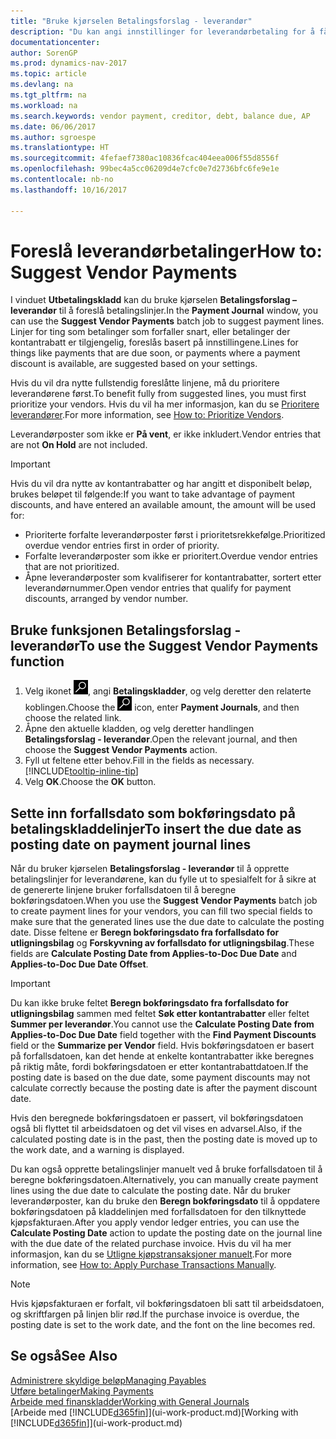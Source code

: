 ```yaml
---
title: "Bruke kjørselen Betalingsforslag - leverandør"
description: "Du kan angi innstillinger for leverandørbetaling for å få forslag for betalinger som snart forfaller, eller der en rabatt er tilgjengelig."
documentationcenter: 
author: SorenGP
ms.prod: dynamics-nav-2017
ms.topic: article
ms.devlang: na
ms.tgt_pltfrm: na
ms.workload: na
ms.search.keywords: vendor payment, creditor, debt, balance due, AP
ms.date: 06/06/2017
ms.author: sgroespe
ms.translationtype: HT
ms.sourcegitcommit: 4fefaef7380ac10836fcac404eea006f55d8556f
ms.openlocfilehash: 99bec4a5cc06209d4e7cfc0e7d2736bfc6fe9e1e
ms.contentlocale: nb-no
ms.lasthandoff: 10/16/2017

---
```

# <a name="how-to-suggest-vendor-payments"></a><span data-ttu-id="49472-103">Foreslå leverandørbetalinger</span><span class="sxs-lookup"><span data-stu-id="49472-103">How to: Suggest Vendor Payments</span></span>
<span data-ttu-id="49472-104">I vinduet **Utbetalingskladd** kan du bruke kjørselen **Betalingsforslag – leverandør** til å foreslå betalingslinjer.</span><span class="sxs-lookup"><span data-stu-id="49472-104">In the **Payment Journal** window, you can use the **Suggest Vendor Payments** batch job to suggest payment lines.</span></span> <span data-ttu-id="49472-105">Linjer for ting som betalinger som forfaller snart, eller betalinger der kontantrabatt er tilgjengelig, foreslås basert på innstillingene.</span><span class="sxs-lookup"><span data-stu-id="49472-105">Lines for things like payments that are due soon, or payments where a payment discount is available, are suggested based on your settings.</span></span>

<span data-ttu-id="49472-106">Hvis du vil dra nytte fullstendig foreslåtte linjene, må du prioritere leverandørene først.</span><span class="sxs-lookup"><span data-stu-id="49472-106">To benefit fully from suggested lines, you must first prioritize your vendors.</span></span> <span data-ttu-id="49472-107">Hvis du vil ha mer informasjon, kan du se [Prioritere leverandører](purchasing-how-prioritize-vendors.md).</span><span class="sxs-lookup"><span data-stu-id="49472-107">For more information, see [How to: Prioritize Vendors](purchasing-how-prioritize-vendors.md).</span></span>  

<span data-ttu-id="49472-108">Leverandørposter som ikke er **På vent**, er ikke inkludert.</span><span class="sxs-lookup"><span data-stu-id="49472-108">Vendor entries that are not **On Hold** are not included.</span></span>  

> [!IMPORTANT]  
>   <span data-ttu-id="49472-109">Hvis du vil dra nytte av kontantrabatter og har angitt et disponibelt beløp, brukes beløpet til følgende:</span><span class="sxs-lookup"><span data-stu-id="49472-109">If you want to take advantage of payment discounts, and have entered an available amount, the amount will be used for:</span></span>  

* <span data-ttu-id="49472-110">Prioriterte forfalte leverandørposter først i prioritetsrekkefølge.</span><span class="sxs-lookup"><span data-stu-id="49472-110">Prioritized overdue vendor entries first in order of priority.</span></span>  
* <span data-ttu-id="49472-111">Forfalte leverandørposter som ikke er prioritert.</span><span class="sxs-lookup"><span data-stu-id="49472-111">Overdue vendor entries that are not prioritized.</span></span>  
* <span data-ttu-id="49472-112">Åpne leverandørposter som kvalifiserer for kontantrabatter, sortert etter leverandørnummer.</span><span class="sxs-lookup"><span data-stu-id="49472-112">Open vendor entries that qualify for payment discounts, arranged by vendor number.</span></span>  

## <a name="to-use-the-suggest-vendor-payments-function"></a><span data-ttu-id="49472-113">Bruke funksjonen Betalingsforslag - leverandør</span><span class="sxs-lookup"><span data-stu-id="49472-113">To use the Suggest Vendor Payments function</span></span>
1. <span data-ttu-id="49472-114">Velg ikonet ![Søk etter side eller rapport](media/ui-search/search_small.png "Søk etter side eller rapport"), angi **Betalingskladder**, og velg deretter den relaterte koblingen.</span><span class="sxs-lookup"><span data-stu-id="49472-114">Choose the ![Search for Page or Report](media/ui-search/search_small.png "Search for Page or Report icon") icon, enter **Payment Journals**, and then choose the related link.</span></span>  
2. <span data-ttu-id="49472-115">Åpne den aktuelle kladden, og velg deretter handlingen **Betalingsforslag - leverandør**.</span><span class="sxs-lookup"><span data-stu-id="49472-115">Open the relevant journal, and then choose the **Suggest Vendor Payments** action.</span></span>  
3. <span data-ttu-id="49472-116">Fyll ut feltene etter behov.</span><span class="sxs-lookup"><span data-stu-id="49472-116">Fill in the fields as necessary.</span></span> [!INCLUDE[tooltip-inline-tip](includes/tooltip-inline-tip_md.md)]  
4. <span data-ttu-id="49472-117">Velg **OK**.</span><span class="sxs-lookup"><span data-stu-id="49472-117">Choose the **OK** button.</span></span>  

## <a name="to-insert-the-due-date-as-posting-date-on-payment-journal-lines"></a><span data-ttu-id="49472-118">Sette inn forfallsdato som bokføringsdato på betalingskladdelinjer</span><span class="sxs-lookup"><span data-stu-id="49472-118">To insert the due date as posting date on payment journal lines</span></span>
<span data-ttu-id="49472-119">Når du bruker kjørselen **Betalingsforslag - leverandør** til å opprette betalingslinjer for leverandørene, kan du fylle ut to spesialfelt for å sikre at de genererte linjene bruker forfallsdatoen til å beregne bokføringsdatoen.</span><span class="sxs-lookup"><span data-stu-id="49472-119">When you use the **Suggest Vendor Payments** batch job to create payment lines for your vendors, you can fill two special fields to make sure that the generated lines use the due date to calculate the posting date.</span></span> <span data-ttu-id="49472-120">Disse feltene er **Beregn bokføringsdato fra forfallsdato for utligningsbilag** og **Forskyvning av forfallsdato for utligningsbilag**.</span><span class="sxs-lookup"><span data-stu-id="49472-120">These fields are **Calculate Posting Date from Applies-to-Doc Due Date** and **Applies-to-Doc Due Date Offset**.</span></span>  

> [!IMPORTANT]  
>   <span data-ttu-id="49472-121">Du kan ikke bruke feltet **Beregn bokføringsdato fra forfallsdato for utligningsbilag** sammen med feltet **Søk etter kontantrabatter** eller feltet **Summer per leverandør**.</span><span class="sxs-lookup"><span data-stu-id="49472-121">You cannot use the **Calculate Posting Date from Applies-to-Doc Due Date** field together with the **Find Payment Discounts** field or the **Summarize per Vendor** field.</span></span> <span data-ttu-id="49472-122">Hvis bokføringsdatoen er basert på forfallsdatoen, kan det hende at enkelte kontantrabatter ikke beregnes på riktig måte, fordi bokføringsdatoen er etter kontantrabattdatoen.</span><span class="sxs-lookup"><span data-stu-id="49472-122">If the posting date is based on the due date, some payment discounts may not calculate correctly because the posting date is after the payment discount date.</span></span>  

<span data-ttu-id="49472-123">Hvis den beregnede bokføringsdatoen er passert, vil bokføringsdatoen også bli flyttet til arbeidsdatoen og det vil vises en advarsel.</span><span class="sxs-lookup"><span data-stu-id="49472-123">Also, if the calculated posting date is in the past, then the posting date is moved up to the work date, and a warning is displayed.</span></span>  

<span data-ttu-id="49472-124">Du kan også opprette betalingslinjer manuelt ved å bruke forfallsdatoen til å beregne bokføringsdatoen.</span><span class="sxs-lookup"><span data-stu-id="49472-124">Alternatively, you can manually create payment lines using the due date to calculate the posting date.</span></span> <span data-ttu-id="49472-125">Når du bruker leverandørposter, kan du bruke den **Beregn bokføringsdato** til å oppdatere bokføringsdatoen på kladdelinjen med forfallsdatoen for den tilknyttede kjøpsfakturaen.</span><span class="sxs-lookup"><span data-stu-id="49472-125">After you apply vendor ledger entries, you can use the **Calculate Posting Date** action to update the posting date on the journal line with the due date of the related purchase invoice.</span></span> <span data-ttu-id="49472-126">Hvis du vil ha mer informasjon, kan du se [Utligne kjøpstransaksjoner manuelt](payables-how-apply-purchase-transactions-manually.md).</span><span class="sxs-lookup"><span data-stu-id="49472-126">For more information, see [How to: Apply Purchase Transactions Manually](payables-how-apply-purchase-transactions-manually.md).</span></span>  

> [!NOTE]  
>   <span data-ttu-id="49472-127">Hvis kjøpsfakturaen er forfalt, vil bokføringsdatoen bli satt til arbeidsdatoen, og skriftfargen på linjen blir rød.</span><span class="sxs-lookup"><span data-stu-id="49472-127">If the purchase invoice is overdue, the posting date is set to the work date, and the font on the line becomes red.</span></span>  

## <a name="see-also"></a><span data-ttu-id="49472-128">Se også</span><span class="sxs-lookup"><span data-stu-id="49472-128">See Also</span></span>
[<span data-ttu-id="49472-129">Administrere skyldige beløp</span><span class="sxs-lookup"><span data-stu-id="49472-129">Managing Payables</span></span>](payables-manage-payables.md)  
[<span data-ttu-id="49472-130">Utføre betalinger</span><span class="sxs-lookup"><span data-stu-id="49472-130">Making Payments</span></span>](payables-make-payments.md)  
[<span data-ttu-id="49472-131">Arbeide med finanskladder</span><span class="sxs-lookup"><span data-stu-id="49472-131">Working with General Journals</span></span>](ui-work-general-journals.md)  
<span data-ttu-id="49472-132">[Arbeide med [!INCLUDE[d365fin](includes/d365fin_md.md)]](ui-work-product.md)</span><span class="sxs-lookup"><span data-stu-id="49472-132">[Working with [!INCLUDE[d365fin](includes/d365fin_md.md)]](ui-work-product.md)</span></span>  

